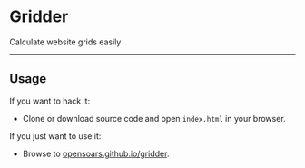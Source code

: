 Gridder
=======

Calculate website grids easily


---


## Usage

If you want to hack it:

* Clone or download source code and open `index.html` in your browser.

If you just want to use it:

* Browse to [opensoars.github.io/gridder](https://opensoars.github.io/gridder]).